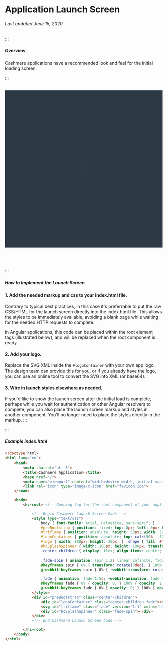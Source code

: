 # Application Launch Screen

###### Last updated June 15, 2020

:::

##### Overview

Cashmere applications have a recommended look and feel for the initial loading screen.

:::

<br>
<style type="text/css">
    #preBootstrap { position: relative; height: 500px; width: 100%; background-color: #2E3946; }
    #triflame { position: absolute; height: 50px; width: 50px; top: calc(50% - 25px); left: calc(50% - 25px); }
    #logoContainer { position: absolute; top: calc(50% - 100px); left: 0; width: 100%; }
    #logo { width: 180px; height: 30px; } .shape { fill: #fff;}
    #hcSplashSpinner { width: 100px; height: 100px; transform-origin: center center; border: 3px solid rgba(0, 0, 0, 0.2); border-radius: 50%; border-top: 3px solid #fff; }
    .center-children { display: flex; align-items: center; justify-content: center; }
    .fade-spin { animation: spin 1.2s linear infinite, fade 1.5s; -webkit-animation: spin 1.2s linear infinite, fade 1.5s; }
    @keyframes spin { 0% { transform: rotate(0deg); } 100% { transform: rotate(360deg); } }
    @-webkit-keyframes spin { 0% { -webkit-transform: rotate(0deg); } 100% { -webkit-transform: rotate(360deg); } }
    .fade { animation: fade 1.5s; -webkit-animation: fade 1.5s; }
    @keyframes fade { 0% { opacity: 0; } 100% { opacity: 1; } }
    @-webkit-keyframes fade { 0% { opacity: 0; } 100% { opacity: 1; } }
</style>
<div id="preBootstrap" class="center-children">
    <div id="logoContainer" class="center-children fade"><svg id="logo" data-name="Cashmere" xmlns="http://www.w3.org/2000/svg" viewBox="0 0 197.5 48.63"><defs><style>.cls-1{fill:#fff;}</style></defs><path class="cls-1" d="M23.41,11.23a39.16,39.16,0,0,0-6-.5C9.1,10.73,9,15.51,9,22s.06,11.27,8.33,11.27a38,38,0,0,0,6-.5l.48,4.08a33.15,33.15,0,0,1-7.72.85C6,37.7,3.55,32.92,3.55,22S6.05,6.31,16.17,6.31a33.76,33.76,0,0,1,7.72.84Z"/><path class="cls-1" d="M26.84,30.37c0-4.1,1.78-6.68,6.33-7.36a74.14,74.14,0,0,1,8.32-.62c0-3.26-1.42-4.9-5-4.9a68,68,0,0,0-8.17.59l-.41-3.67A54.67,54.67,0,0,1,37,13.56c5.17,0,9.43,1.41,9.43,7.4V31.32c0,1.55-.06,2.89-.19,4.32-2.63,1.48-6.13,2.06-10.51,2.06C29.34,37.7,26.84,35.2,26.84,30.37Zm14.65-4.71a35.79,35.79,0,0,0-6.38.57c-2.45.56-3.32,1.32-3.32,4.06,0,2.94,1.64,3.66,4.65,3.66a12.11,12.11,0,0,0,4.91-.81c.1-1,.14-2.1.14-3.15Z"/><path class="cls-1" d="M62.34,31c0-2.69-2.42-2.92-4.61-3.59-3.78-1.15-7.37-2.11-7.37-7.17s3.63-6.63,8.29-6.63a34.56,34.56,0,0,1,8.36.91l-.48,3.68a32,32,0,0,0-5.87-.63c-1.9,0-5.29,0-5.29,2.4s2.85,2.9,4.8,3.56c4,1.36,7.26,2.11,7.26,7.29,0,5.42-4,6.93-9.16,6.93a36.31,36.31,0,0,1-8.12-.93L50.63,33a39.79,39.79,0,0,0,6.25.65C58.75,33.66,62.34,33.72,62.34,31Z"/><path class="cls-1" d="M91.58,37.38h-5V22.9c0-3.75-.69-5.33-5.53-5.33a11.34,11.34,0,0,0-4.44.92V37.38h-5V4.79h5v9.65a19.31,19.31,0,0,1,5.81-.88c8.3,0,9.17,3.86,9.17,8.75Z"/><path class="cls-1" d="M114.81,37.38h-5V22.85c0-3.53-.85-5.32-4.65-5.32a9,9,0,0,0-3.6.78,28.93,28.93,0,0,0-.15,3.15V37.38h-5V19.93c0-1.54.07-2.89.2-4.32a23.38,23.38,0,0,1,9.78-2A9.72,9.72,0,0,1,112.21,15a21,21,0,0,1,7.58-1.47c7.35,0,8.43,4,8.43,8.75V37.38h-5V22.85c0-3.53-.85-5.32-4.65-5.32a9.36,9.36,0,0,0-4.13,1,15.43,15.43,0,0,1,.38,3.75Z"/><path class="cls-1" d="M137.62,28.13c.27,4.52,2.63,5.58,6.27,5.58a65.92,65.92,0,0,0,8.44-.61l.42,3.74a59,59,0,0,1-10.15.86c-7.88,0-9.95-5.11-9.95-12.08,0-8.53,2.64-12.06,10.46-12.06,8.46,0,10.27,4.46,10.27,11.47,0,.56,0,1.14-.06,1.74-2.7.47-8.31,1-11.55,1.17Zm4.6-3.65c1.73-.08,4.44-.3,6.07-.52a10.24,10.24,0,0,0,.05-1.1c0-3.58-1.32-5.53-5.23-5.53-5,0-5.62,3.13-5.62,7.38Z"/><path class="cls-1" d="M162.7,37.38h-5V19.93c0-1.54.07-2.89.2-4.32a19.74,19.74,0,0,1,9.24-2,21.74,21.74,0,0,1,2.19.09l-.4,4a16,16,0,0,0-1.79-.09,10.6,10.6,0,0,0-4.29.79,29,29,0,0,0-.15,3.16Z"/><path class="cls-1" d="M176.35,28.13c.26,4.52,2.62,5.58,6.27,5.58a65.75,65.75,0,0,0,8.43-.61l.42,3.74a58.87,58.87,0,0,1-10.15.86c-7.88,0-9.95-5.11-9.95-12.08,0-8.53,2.64-12.06,10.47-12.06,8.46,0,10.27,4.46,10.27,11.47,0,.56,0,1.14-.07,1.74-2.69.47-8.3,1-11.55,1.17Zm4.59-3.65c1.73-.08,4.45-.3,6.07-.52a10.24,10.24,0,0,0,.05-1.1c0-3.58-1.32-5.53-5.22-5.53-5,0-5.63,3.13-5.63,7.38Z"/></svg></div>
    <svg id="triflame" class="fade" version="1.1" xmlns="http://www.w3.org/2000/svg" x="0px" y="0px" viewBox="0 0 11.1 18.5" style="enable-background:new 0 0 11.1 18.5;" xml:space="preserve"><style type="text/css"> .st0{fill:#FFFFFF;} </style> <path class="st0" d="M5.7,18.3c-0.6-0.3-1.1-0.7-1.5-1.2c-0.4-0.5-0.8-1.1-1-1.8c-0.2-0.7-0.4-1.4-0.4-2.2c0-4.6,3.8-7,3.4-11.6 c0-0.3,0-0.5-0.1-0.8C5.9,0.5,5.8,0.3,5.7,0.2c0.6,0.3,1.1,0.7,1.5,1.2c0.4,0.5,0.8,1.1,1,1.8c0.2,0.7,0.4,1.4,0.4,2.2 c0,3.9-3.6,6.8-3.6,11c0,0.4,0.1,0.8,0.2,1.1C5.3,17.8,5.4,18.1,5.7,18.3"/> <path class="st0" d="M9.1,18.1c-0.4-0.2-0.7-0.5-1-0.8c-0.3-0.3-0.5-0.7-0.7-1.2c-0.2-0.4-0.2-0.9-0.2-1.5c0-3.1,2.8-4.8,2.4-8.7 c0.5,0.5,1,1.4,1.3,2C10.9,8.3,11,8.8,11,9.3c0,2.6-2.4,4.6-2.4,7.4c0,0.3,0,0.5,0.1,0.7C8.8,17.7,8.9,17.9,9.1,18.1"/> <path class="st0" d="M2,12.9c-0.4-0.2-0.7-0.5-1-0.8c-0.3-0.3-0.5-0.7-0.7-1.2C0.2,10.4,0.1,10,0.1,9.4c0-3.1,2.8-4.8,2.4-8.7 c0.5,0.5,1,1.4,1.3,2C3.9,3.2,4,3.6,4,4.2c0,2.6-2.4,4.6-2.4,7.4c0,0.3,0,0.5,0.1,0.7C1.8,12.5,1.9,12.7,2,12.9"/> </svg>
    <div id="hcSplashSpinner" class="fade-spin"></div>
</div>

<br>
<br>
<br>

:::
##### How to Implement the Launch Screen

#### 1. Add the needed markup and css to your index.html file.
Contrary to typical best practices, in this case it's preferrable to put the raw CSS/HTML for the launch screen directly into the index.html file. This allows the styles to be immediately available, avoiding a blank page while waiting for the needed HTTP requests to complete.

In Angular applications, this code can be placed within the root element tags (illustrated below), and will be replaced when the root component is ready.

#### 2. Add your logo.
Replace the SVG XML inside the `#logoContainer` with your own app logo. The design team can provide this for you, or if you already have the logo, you can use an online tool to convert the SVG into XML (or base64).

#### 3. Wire in launch styles elsewhere as needed.
If you'd like to show the launch screen after the initial load is complete, perhaps while you wait for authentication or other Angular resolvers to complete, you can also place the launch screen markup and styles in another component. You'll no longer need to place the styles directly in the markup.
:::


:::

##### Example index.html

```html
<!doctype html>
<html lang="en">
    <head>
        <meta charset="utf-8">
        <title>Cashmere Application</title>
        <base href="/">
        <meta name="viewport" content="width=device-width, initial-scale=1">
        <link rel="icon" type="image/x-icon" href="favicon.ico">
    </head>

    <body>
        <hc-root> <!-- Opening tag for the root component of your application (if an angular app) -->

            <!-- Begin Cashmere Launch Screen Code -->
            <style type="text/css">
                body { font-family: Arial, Helvetica, sans-serif; }
                #preBootstrap { position: fixed; top: 0px; left: 0px; height: 100%; width: 100%; background-color: #2E3946; z-index: 999999; }
                #triflame { position: absolute; height: 50px; width: 50px; top: calc(50% - 25px); left: calc(50% - 25px); }
                #logoContainer { position: absolute; top: calc(50% - 100px); left: 0; width: 100%; }
                #logo { width: 180px; height: 30px; } .shape { fill: #fff;}
                #hcSplashSpinner { width: 100px; height: 100px; transform-origin: center center; border: 3px solid rgba(0, 0, 0, 0.2); border-radius: 50%; border-top: 3px solid #fff; }
                .center-children { display: flex; align-items: center; justify-content: center; }

                .fade-spin { animation: spin 1.2s linear infinite, fade 1.5s; -webkit-animation: spin 1.2s linear infinite, fade 1.5s; }
                @keyframes spin { 0% { transform: rotate(0deg); } 100% { transform: rotate(360deg); } }
                @-webkit-keyframes spin { 0% { -webkit-transform: rotate(0deg); } 100% { -webkit-transform: rotate(360deg); } }

                .fade { animation: fade 1.5s; -webkit-animation: fade 1.5s; }
                @keyframes fade { 0% { opacity: 0; } 100% { opacity: 1; } }
                @-webkit-keyframes fade { 0% { opacity: 0; } 100% { opacity: 1; } }
            </style>
            <div id="preBootstrap" class="center-children">
                <div id="logoContainer" class="center-children fade"><svg id="logo" data-name="AppLogo" xmlns="http://www.w3.org/2000/svg" viewBox="0 0 747.7 110.52"><!-- your logo SVG code --></svg></div>
                <svg id="triflame" class="fade" version="1.1" xmlns="http://www.w3.org/2000/svg" x="0px" y="0px" viewBox="0 0 11.1 18.5" style="enable-background:new 0 0 11.1 18.5;" xml:space="preserve"><style type="text/css"> .st0{fill:#FFFFFF;} </style> <path class="st0" d="M5.7,18.3c-0.6-0.3-1.1-0.7-1.5-1.2c-0.4-0.5-0.8-1.1-1-1.8c-0.2-0.7-0.4-1.4-0.4-2.2c0-4.6,3.8-7,3.4-11.6 c0-0.3,0-0.5-0.1-0.8C5.9,0.5,5.8,0.3,5.7,0.2c0.6,0.3,1.1,0.7,1.5,1.2c0.4,0.5,0.8,1.1,1,1.8c0.2,0.7,0.4,1.4,0.4,2.2 c0,3.9-3.6,6.8-3.6,11c0,0.4,0.1,0.8,0.2,1.1C5.3,17.8,5.4,18.1,5.7,18.3"/> <path class="st0" d="M9.1,18.1c-0.4-0.2-0.7-0.5-1-0.8c-0.3-0.3-0.5-0.7-0.7-1.2c-0.2-0.4-0.2-0.9-0.2-1.5c0-3.1,2.8-4.8,2.4-8.7 c0.5,0.5,1,1.4,1.3,2C10.9,8.3,11,8.8,11,9.3c0,2.6-2.4,4.6-2.4,7.4c0,0.3,0,0.5,0.1,0.7C8.8,17.7,8.9,17.9,9.1,18.1"/> <path class="st0" d="M2,12.9c-0.4-0.2-0.7-0.5-1-0.8c-0.3-0.3-0.5-0.7-0.7-1.2C0.2,10.4,0.1,10,0.1,9.4c0-3.1,2.8-4.8,2.4-8.7 c0.5,0.5,1,1.4,1.3,2C3.9,3.2,4,3.6,4,4.2c0,2.6-2.4,4.6-2.4,7.4c0,0.3,0,0.5,0.1,0.7C1.8,12.5,1.9,12.7,2,12.9"/> </svg>
                <div id="hcSplashSpinner" class="fade-spin"></div>
            </div>
            <!-- End Cashmere Launch Screen Code -->

        </hc-root>
    </body>
</html>
```
